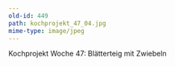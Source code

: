 ```yaml
---
old-id: 449
path: kochprojekt_47_04.jpg
mime-type: image/jpeg
---
```

Kochprojekt Woche 47:
Blätterteig mit Zwiebeln
